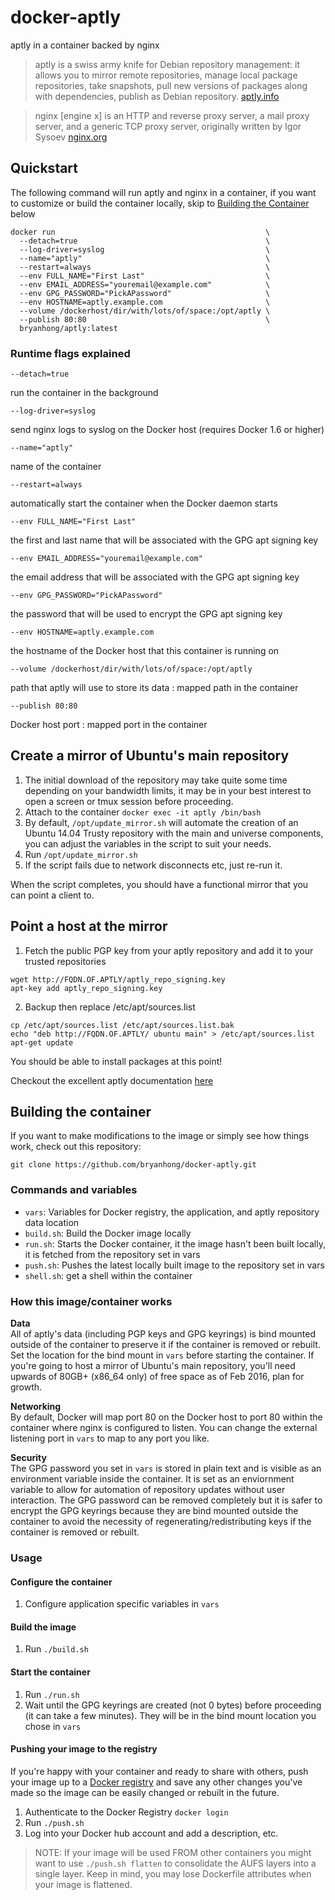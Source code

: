 docker-aptly
==

aptly in a container backed by nginx

>aptly is a swiss army knife for Debian repository management: it allows you to mirror remote repositories, manage local package repositories, take snapshots, pull new versions of packages along with dependencies, publish as Debian repository. [aptly.info](http://aptly.info)

>nginx [engine x] is an HTTP and reverse proxy server, a mail proxy server, and a generic TCP proxy server, originally written by Igor Sysoev [nginx.org](http://nginx.org/en/)

Quickstart
--

The following command will run aptly and nginx in a container, if you want to customize or build the container locally, skip to [Building the Container](#building-the-container) below

```
docker run                                               \
  --detach=true                                          \
  --log-driver=syslog                                    \
  --name="aptly"                                         \
  --restart=always                                       \
  --env FULL_NAME="First Last"                           \
  --env EMAIL_ADDRESS="youremail@example.com"            \
  --env GPG_PASSWORD="PickAPassword"                     \
  --env HOSTNAME=aptly.example.com                       \
  --volume /dockerhost/dir/with/lots/of/space:/opt/aptly \
  --publish 80:80                                        \
  bryanhong/aptly:latest
```

### Runtime flags explained

```
--detach=true
```  
run the container in the background  
```
--log-driver=syslog
```  
send nginx logs to syslog on the Docker host  (requires Docker 1.6 or higher)  
```
--name="aptly"
```  
name of the container  
```
--restart=always
```  
automatically start the container when the Docker daemon starts  
```
--env FULL_NAME="First Last"
```  
the first and last name that will be associated with the GPG apt signing key  
```
--env EMAIL_ADDRESS="youremail@example.com"
```  
the email address that will be associated with the GPG apt signing key  
```
--env GPG_PASSWORD="PickAPassword"
```  
the password that will be used to encrypt the GPG apt signing key  
```
--env HOSTNAME=aptly.example.com
```  
the hostname of the Docker host that this container is running on  
```
--volume /dockerhost/dir/with/lots/of/space:/opt/aptly
```  
path that aptly will use to store its data : mapped path in the container  
```
--publish 80:80
```  
Docker host port : mapped port in the container

Create a mirror of Ubuntu's main repository
--
1. The initial download of the repository may take quite some time depending on your bandwidth limits, it may be in your best interest to open a screen or tmux session before proceeding.
2. Attach to the container ```docker exec -it aptly /bin/bash```
3. By default, ```/opt/update_mirror.sh``` will automate the creation of an Ubuntu 14.04 Trusty repository with the main and universe components, you can adjust the variables in the script to suit your needs.
4. Run ```/opt/update_mirror.sh```
5. If the script fails due to network disconnects etc, just re-run it.

When the script completes, you should have a functional mirror that you can point a client to.

Point a host at the mirror
--

1. Fetch the public PGP key from your aptly repository and add it to your trusted repositories

 ```
 wget http://FQDN.OF.APTLY/aptly_repo_signing.key
 apt-key add aptly_repo_signing.key
 ```

2. Backup then replace /etc/apt/sources.list

 ```
 cp /etc/apt/sources.list /etc/apt/sources.list.bak
 echo "deb http://FQDN.OF.APTLY/ ubuntu main" > /etc/apt/sources.list
 apt-get update
 ```
 
 You should be able to install packages at this point!
 
Checkout the excellent aptly documentation [here](http://www.aptly.info/doc/overview/)

Building the container
--

If you want to make modifications to the image or simply see how things work, check out this repository:

```
git clone https://github.com/bryanhong/docker-aptly.git
```

### Commands and variables

* ```vars```: Variables for Docker registry, the application, and aptly repository data location
* ```build.sh```: Build the Docker image locally
* ```run.sh```: Starts the Docker container, it the image hasn't been built locally, it is fetched from the repository set in vars
* ```push.sh```: Pushes the latest locally built image to the repository set in vars
* ```shell.sh```: get a shell within the container

### How this image/container works

**Data**  
All of aptly's data (including PGP keys and GPG keyrings) is bind mounted outside of the container to preserve it if the container is removed or rebuilt. Set the location for the bind mount in ```vars``` before starting the container. If you're going to host a mirror of Ubuntu's main repository, you'll need upwards of 80GB+ (x86_64 only) of free space as of Feb 2016, plan for growth.

**Networking**  
By default, Docker will map port 80 on the Docker host to port 80 within the container where nginx is configured to listen. You can change the external listening port in ```vars``` to map to any port you like.

**Security**  
The GPG password you set in ```vars``` is stored in plain text and is visible as an environment variable inside the container. It is set as an enviornment variable to allow for automation of repository updates without user interaction. The GPG password can be removed completely but it is safer to encrypt the GPG keyrings because they are bind mounted outside the container to avoid the necessity of regenerating/redistributing keys if the container is removed or rebuilt.

### Usage

#### Configure the container

1. Configure application specific variables in ```vars```

#### Build the image

1. Run ```./build.sh```

#### Start the container

1. Run ```./run.sh```
2. Wait until the GPG keyrings are created (not 0 bytes) before proceeding (it can take a few minutes). They will be in the bind mount location you chose in ```vars```
 
#### Pushing your image to the registry

If you're happy with your container and ready to share with others, push your image up to a [Docker registry](https://docs.docker.com/docker-hub/) and save any other changes you've made so the image can be easily changed or rebuilt in the future.

1. Authenticate to the Docker Registry ```docker login```
2. Run ```./push.sh```
3. Log into your Docker hub account and add a description, etc.

> NOTE: If your image will be used FROM other containers you might want to use ```./push.sh flatten``` to consolidate the AUFS layers into a single layer. Keep in mind, you may lose Dockerfile attributes when your image is flattened.
